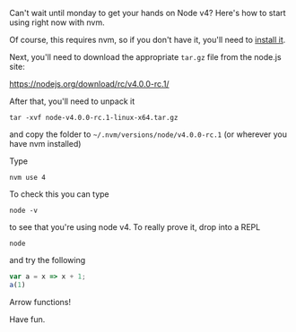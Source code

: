 Can't wait until monday to get your hands on Node v4? Here's how to start using
right now with nvm.

Of course, this requires nvm, so if you don't have it, you'll need to [install
it][1].

Next, you'll need to download the appropriate `tar.gz` file from the node.js
site:

<https://nodejs.org/download/rc/v4.0.0-rc.1/>

After that, you'll need to unpack it 

```shell
tar -xvf node-v4.0.0-rc.1-linux-x64.tar.gz
```

and copy the folder to `~/.nvm/versions/node/v4.0.0-rc.1` (or wherever you have
nvm installed)

Type 

```shell
nvm use 4
```

To check this you can type

```shell
node -v
```

to see that you're using node v4. To really prove it, drop into a REPL

```shell
node
```

and try the following

```javascript
var a = x => x + 1;
a(1)
```

Arrow functions!

Have fun.

[1]: https://github.com/creationix/nvm
